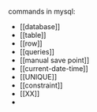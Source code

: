 commands in mysql:
- [[database]]
- [[table]]
- [[row]]
- [[queries]]
- [[manual save point]]
- [[current-date-time]]
- [[UNIQUE]]
- [[constraint]]
- [[XX]]
- 